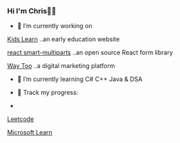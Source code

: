 ### Hi I'm Chris👋🏿

- 🔭 I’m currently working on

[Kids Learn](https://kidslearn.fun/) ..an early education website

[react smart-multiparts](https://www.npmjs.com/package/react-smartmultiparts) ..an open source React form library

[Way Too](https://waytoo.fun/) ..a digital marketing platform




- 🌱 I’m currently learning C# C++ Java & DSA

- 📓 Track my progress:
- 
[Leetcode](https://leetcode.com/chrismojekwu/)

[Microsoft Learn](https://learn.microsoft.com/en-us/users/christophermojekwu-2336/)

